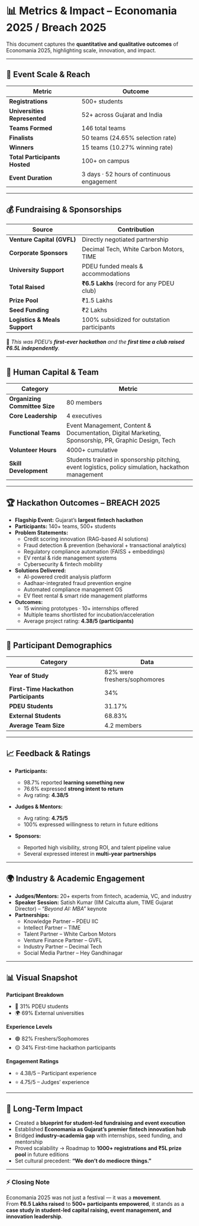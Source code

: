 # 📊 Metrics & Impact – Economania 2025 / Breach 2025  

This document captures the **quantitative and qualitative outcomes** of Economania 2025, highlighting scale, innovation, and impact.  

---

## 🚀 Event Scale & Reach  

| Metric | Outcome |
|--------|---------|
| **Registrations** | 500+ students |
| **Universities Represented** | 52+ across Gujarat and India |
| **Teams Formed** | 146 total teams |
| **Finalists** | 50 teams (24.65% selection rate) |
| **Winners** | 15 teams (10.27% winning rate) |
| **Total Participants Hosted** | 100+ on campus |
| **Event Duration** | 3 days · 52 hours of continuous engagement |

---

## 💰 Fundraising & Sponsorships  

| Source | Contribution |
|--------|--------------|
| **Venture Capital (GVFL)** | Directly negotiated partnership |
| **Corporate Sponsors** | Decimal Tech, White Carbon Motors, TIME |
| **University Support** | PDEU funded meals & accommodations |
| **Total Raised** | **₹6.5 Lakhs** (record for any PDEU club) |
| **Prize Pool** | ₹1.5 Lakhs |
| **Seed Funding** | ₹2 Lakhs |
| **Logistics & Meals Support** | 100% subsidized for outstation participants |

🔑 *This was PDEU’s **first-ever hackathon** and the **first time a club raised ₹6.5L independently**.*  

---

## 👥 Human Capital & Team  

| Category | Metric |
|----------|--------|
| **Organizing Committee Size** | 80 members |
| **Core Leadership** | 4 executives |
| **Functional Teams** | Event Management, Content & Documentation, Digital Marketing, Sponsorship, PR, Graphic Design, Tech |
| **Volunteer Hours** | 4000+ cumulative |
| **Skill Development** | Students trained in sponsorship pitching, event logistics, policy simulation, hackathon management |

---

## 🏆 Hackathon Outcomes – BREACH 2025  

- **Flagship Event:** Gujarat’s **largest fintech hackathon**  
- **Participants:** 140+ teams, 500+ students  
- **Problem Statements:**  
  - Credit scoring innovation (RAG-based AI solutions)  
  - Fraud detection & prevention (behavioral + transactional analytics)  
  - Regulatory compliance automation (FAISS + embeddings)  
  - EV rental & ride management systems  
  - Cybersecurity & fintech mobility  
- **Solutions Delivered:**  
  - AI-powered credit analysis platform  
  - Aadhaar-integrated fraud prevention engine  
  - Automated compliance management OS  
  - EV fleet rental & smart ride management platforms  
- **Outcomes:**  
  - 15 winning prototypes · 10+ internships offered  
  - Multiple teams shortlisted for incubation/acceleration  
  - Average project rating: **4.38/5 (participants)**  

---

## 🎯 Participant Demographics  

| Category | Data |
|----------|------|
| **Year of Study** | 82% were freshers/sophomores |
| **First-Time Hackathon Participants** | 34% |
| **PDEU Students** | 31.17% |
| **External Students** | 68.83% |
| **Average Team Size** | 4.2 members |

---

## 📈 Feedback & Ratings  

- **Participants:**  
  - 98.7% reported **learning something new**  
  - 76.6% expressed **strong intent to return**  
  - Avg rating: **4.38/5**  

- **Judges & Mentors:**  
  - Avg rating: **4.75/5**  
  - 100% expressed willingness to return in future editions  

- **Sponsors:**  
  - Reported high visibility, strong ROI, and talent pipeline value  
  - Several expressed interest in **multi-year partnerships**  

---

## 🌍 Industry & Academic Engagement  

- **Judges/Mentors:** 20+ experts from fintech, academia, VC, and industry  
- **Speaker Session:** Satish Kumar (IIM Calcutta alum, TIME Gujarat Director) – *“Beyond AI: MBA”* keynote  
- **Partnerships:**  
  - Knowledge Partner – PDEU IIC  
  - Intellect Partner – TIME  
  - Talent Partner – White Carbon Motors  
  - Venture Finance Partner – GVFL  
  - Industry Partner – Decimal Tech  
  - Social Media Partner – Hey Gandhinagar  

---

## 📊 Visual Snapshot  

**Participant Breakdown**  
- 🏫 31% PDEU students  
- 🌍 69% External universities  

**Experience Levels**  
- 🟢 82% Freshers/Sophomores  
- 🟡 34% First-time hackathon participants  

**Engagement Ratings**  
- ⭐ 4.38/5 – Participant experience  
- ⭐ 4.75/5 – Judges’ experience  

---

## 🔮 Long-Term Impact  

- Created a **blueprint for student-led fundraising and event execution**  
- Established **Economania as Gujarat’s premier fintech innovation hub**  
- Bridged **industry–academia gap** with internships, seed funding, and mentorship  
- Proved scalability → Roadmap to **1000+ registrations and ₹5L prize pool** in future editions  
- Set cultural precedent: **“We don’t do mediocre things.”**

---

### ⚡ Closing Note  
Economania 2025 was not just a festival — it was a **movement**.  
From **₹6.5 Lakhs raised** to **500+ participants empowered**, it stands as a **case study in student-led capital raising, event management, and innovation leadership**.  
